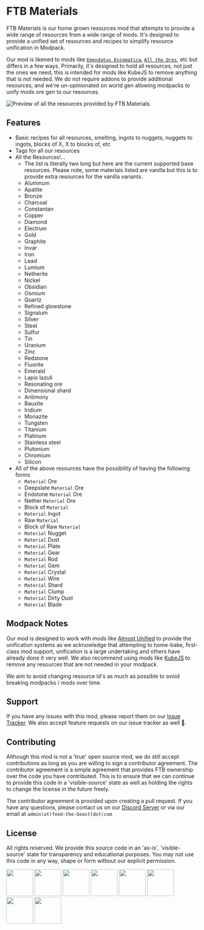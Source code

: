 # FTB Materials

FTB Materials is our home grown resources mod that attempts to provide a wide range of resources from a wide range of mods. It's designed to provide a unified set of resources and recipes to simplify resource unification in Modpack. 

Our mod is likened to mods like [`Emendatus Enigmatica`](https://www.curseforge.com/minecraft/mc-mods/emendatus-enigmatica), [`All the Ores`](https://www.curseforge.com/minecraft/mc-mods/ato), etc but differs in a few ways. Primarily, it's designed to hold all resources, not just the ones we need, this is intended for mods like KubeJS to remove anything that is not needed. We do not require addons to provide additional resources, and we're un-opinionated on world gen allowing modpacks to unify mods ore gen to our resources.

![Preview of all the resources provided by FTB Materials](https://cdn.feed-the-beast.com/mods/ftb-materials/ftb-materials.webp)

## Features 

- Basic recipes for all resources, smelting, ingots to nuggets, nuggets to ingots, blocks of X, X to blocks of, etc
- Tags for all our resources
- All the Resources!... 
  - The list is literally two long but here are the current supported base resources. Please note, some materials listed are vanilla but this is to provide extra resources for the vanilla variants.
  - Aluminum
  - Apatite
  - Bronze
  - Charcoal
  - Constantan
  - Copper
  - Diamond
  - Electrum
  - Gold
  - Graphite
  - Invar
  - Iron
  - Lead
  - Lumium
  - Netherite
  - Nickel
  - Obsidian
  - Osmium
  - Quartz
  - Refined glowstone
  - Signalum
  - Silver
  - Steel
  - Sulfur
  - Tin
  - Uranium
  - Zinc
  - Redstone
  - Fluorite
  - Emerald
  - Lapis lazuli
  - Resonating ore
  - Dimensional shard
  - Antimony
  - Bauxite
  - Iridium
  - Monazite
  - Tungsten
  - Titanium
  - Platinum
  - Stainless steel
  - Plutonium
  - Chromium
  - Silicon
- All of the above resources have the possibility of having the following forms
  - `Material` Ore
  - Deepslate `Material` Ore
  - Endstone `Material` Ore
  - Nether `Material` Ore
  - Block of `Material`
  - `Material` Ingot
  - Raw `Material`
  - Block of Raw `Material`
  - `Material` Nugget
  - `Material` Dust
  - `Material` Plate
  - `Material` Gear
  - `Material` Rod
  - `Material` Gem
  - `Material` Crystal
  - `Material` Wire
  - `Material` Shard
  - `Material` Clump
  - `Material` Dirty Dust
  - `Material` Blade

## Modpack Notes

Our mod is designed to work with mods like [Almost Unified](https://www.curseforge.com/minecraft/mc-mods/almost-unified) to provide the unification systems as we acknowledge that attempting to home-bake, first-class mod support, unification is a large undertaking and others have already done it very well. We also recommend using mods like [KubeJS](https://www.curseforge.com/minecraft/mc-mods/kubejs) to remove any resources that are not needed in your modpack.

We aim to avoid changing resource Id's as much as possible to avoid breaking modpacks / mods over time.

## Support

If you have any issues with this mod, please report them on our [Issue Tracker](https://go.ftb.team/support-mod-issues). We also accept feature requests on our issue tracker as well 🎉.

## Contributing

Although this mod is not a 'true' open source mod, we do still accept contributions as long as you are willing to sign a contributor agreement. The contributor agreement is a simple agreement that provides FTB ownership over the code you have contributed. This is to ensure that we can continue to provide this code in a 'visible-source' state as well as holding the rights to change the license in the future freely.

The contributor agreement is provided upon creating a pull request. If you have any questions, please contact us on our [Discord Server](https://go.ftb.team/discord) or via our email at `admin(at)feed-the-beast(dot)com`

## License

All rights reserved. We provide this source code in an 'as-is', 'visible-source' state for transparency and educational purposes. You may not use this code in any way, shape or form without our explicit permission.

<p>
  <a href="https://go.ftb.team/discord" rel="nofollow"><img src="https://cdn.feed-the-beast.com/assets/a1/mods/social-discord@smallest.webp" alt="" width="70" height="70"></a>
  <a href="https://go.ftb.team/github" rel="nofollow"><img src="https://cdn.feed-the-beast.com/assets/a1/mods/social-github@smallest.webp" alt="" width="70" height="70"></a>
  <a href="https://go.ftb.team/twitter" rel="nofollow"><img src="https://cdn.feed-the-beast.com/assets/a1/mods/social-twitter-x@smallest.webp" alt="" width="70" height="70"></a>
  <a href="https://go.ftb.team/youtube" rel="nofollow"><img src="https://cdn.feed-the-beast.com/assets/a1/mods/social-youtube@smallest.webp" alt="" width="70" height="70"></a>
  <a href="https://go.ftb.team/twitch" rel="nofollow"><img src="https://cdn.feed-the-beast.com/assets/a1/mods/social-twitch@smallest.webp" alt="" width="70" height="70"></a>
  <a href="https://go.ftb.team/instagram" rel="nofollow"><img src="https://cdn.feed-the-beast.com/assets/a1/mods/social-instagram@smallest.webp" alt="" width="70" height="70"></a>
  <a href="https://go.ftb.team/facebook" rel="nofollow"><img src="https://cdn.feed-the-beast.com/assets/a1/mods/social-facebook@smallest.webp" alt="" width="70" height="70"></a>
  <a href="https://go.ftb.team/tiktok" rel="nofollow"><img src="https://cdn.feed-the-beast.com/assets/a1/mods/social-tiktok@smallest.webp" alt="" width="70" height="70"></a>
</p>
